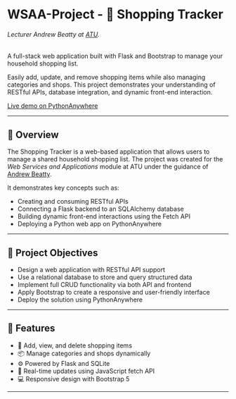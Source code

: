 # WSAA-Project - 🛒 Shopping Tracker

###### Lecturer Andrew Beatty at [ATU](https://vlegalwaymayo.atu.ie/).

A full-stack web application built with Flask and Bootstrap to manage your household shopping list.

Easily add, update, and remove shopping items while also managing categories and shops. This project demonstrates your understanding of RESTful APIs, database integration, and dynamic front-end interaction.

[Live demo on PythonAnywhere](https://hugocamachoromero1.pythonanywhere.com/items)

---
## 🧭 Overview

The Shopping Tracker is a web-based application that allows users to manage a shared household shopping list. The project was created for the *Web Services and Applications* module at ATU under the guidance of [Andrew Beatty](https://www.atu.ie/).

It demonstrates key concepts such as:
- Creating and consuming RESTful APIs
- Connecting a Flask backend to an SQLAlchemy database
- Building dynamic front-end interactions using the Fetch API
- Deploying a Python web app on PythonAnywhere

---

## 🎯 Project Objectives

- Design a web application with RESTful API support
- Use a relational database to store and query structured data
- Implement full CRUD functionality via both API and frontend
- Apply Bootstrap to create a responsive and user-friendly interface
- Deploy the solution using PythonAnywhere

---

## 🚀 Features

- 📝 Add, view, and delete shopping items
- 📦 Manage categories and shops dynamically
- ⚙️ Powered by Flask and SQLite
- 💬 Real-time updates using JavaScript fetch API
- 💻 Responsive design with Bootstrap 5

---
